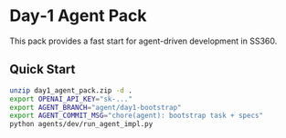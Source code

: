 # Day‑1 Agent Pack

This pack provides a fast start for agent-driven development in SS360.

## Quick Start
```bash
unzip day1_agent_pack.zip -d .
export OPENAI_API_KEY="sk-..."
export AGENT_BRANCH="agent/day1-bootstrap"
export AGENT_COMMIT_MSG="chore(agent): bootstrap task + specs"
python agents/dev/run_agent_impl.py
```
